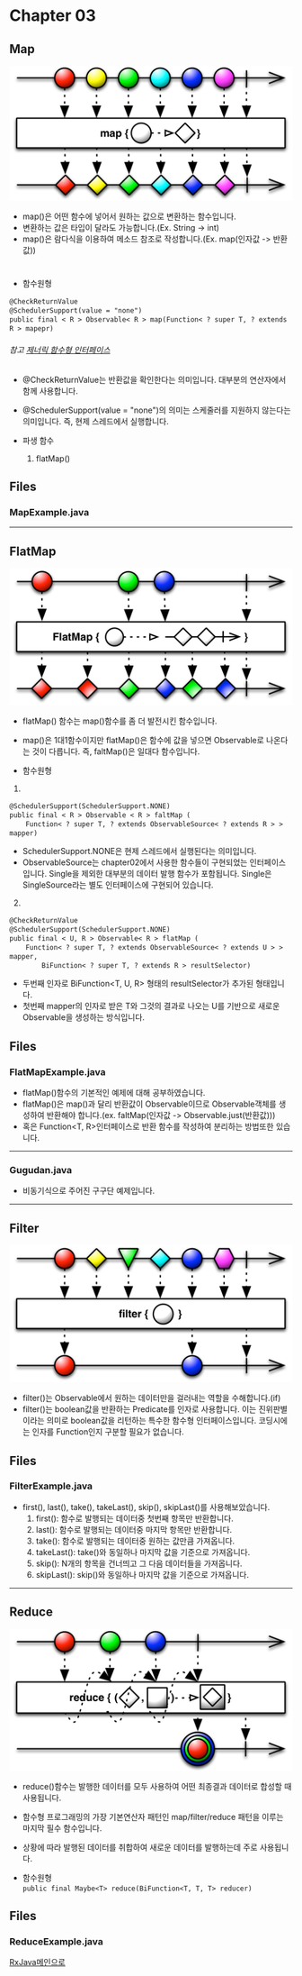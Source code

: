 Chapter 03
===
Map
---
![Map](./MarbleDiagram/map.png)
* map()은 어떤 함수에 넣어서 원하는 값으로 변환하는 함수입니다.
* 변환하는 값은 타입이 달라도 가능합니다.(Ex. String -> int)
* map()은 람다식을 이용하여 메소드 참조로 작성합니다.(Ex. map(인자값 -> 반환값))
# 

* 함수원형
<pre><code>@CheckReturnValue
@SchedulerSupport(value = "none")
public final < R > Observable< R > map(Function< ? super T, ? extends R > mapepr)
</code></pre>

###### 참고 [제너릭 함수형 인터페이스](https://github.com/MristerWing/PrivateProject/tree/master/2.java/reactivejava)

* @CheckReturnValue는 반환값을 확인한다는 의미입니다. 대부분의 연산자에서 함께 사용합니다.
* @SchedulerSupport(value = "none")의 의미는 스케줄러를 지원하지 않는다는 의미입니다. 즉, 현제 스레드에서 실행합니다.

* 파생 함수
    1. flatMap()

## Files
### MapExample.java

---
FlatMap
---
![flatMap](./MarbleDiagram/flatMap.c.png)

* flatMap() 함수는 map()함수를 좀 더 발전시킨 함수입니다.
* map()은 1대1함수이지만 flatMap()은 함수에 값을 넣으면 Observable로 나온다는 것이 다릅니다. 즉, faltMap()은 일대다 함수입니다.

* 함수원형

1.  
<pre><code>@SchedulerSupport(SchedulerSupport.NONE)
public final < R > Observable < R > faltMap (
    Function< ? super T, ? extends ObservableSource< ? extends R > > mapper)</code></pre>
* SchedulerSupport.NONE은 현제 스레드에서 실행된다는 의미입니다.
* ObservableSource는 chapter02에서 사용한 함수들이 구현되었는 인터페이스입니다. Single을 제외한 대부분의 데이터 발행 함수가 포함됩니다. Single은 SingleSource라는 별도 인터페이스에 구현되어 있습니다.

2.  
<pre><code>@CheckReturnValue
@SchedulerSupport(SchedulerSupport.NONE)
public final < U, R > Observable< R > flatMap (
    Function< ? super T, ? extends ObservableSource< ? extends U > > mapper, 
        BiFunction< ? super T, ? extends R > resultSelector)</code></pre>
* 두번째 인자로 BiFunction<T, U, R> 형태의 resultSelector가 추가된 형태입니다. 
* 첫번째 mapper의 인자로 받은 T와 그것의 결과로 나오는 U를 기반으로 새로운 Observable을 생성하는 방식입니다.

## Files
### FlatMapExample.java
* flatMap()함수의 기본적인 예제에 대해 공부하였습니다.
* flatMap()은 map()과 달리 반환값이 Observable이므로 Observable객체를 생성하여 반환해야 합니다.(ex. faltMap(인자값 -> Observable.just(반환값)))
* 혹은 Function<T, R>인터페이스로 반환 함수를 작성하여 분리하는 방법또한 있습니다.

---
### Gugudan.java
* 비동기식으로 주어진 구구단 예제입니다.

---
Filter
---
![filter](./MarbleDiagram/filter.png)
* filter()는 Observable에서 원하는 데이터만을 걸러내는 역할을 수해합니다.(if)
* filter()는 boolean값을 반환하는 Predicate를 인자로 사용합니다. 이는 진위판별이라는 의미로 boolean값을 리턴하는 특수한 함수형 인터페이스입니다. 코딩시에는 인자를 Function인지 구분할 필요가 없습니다.

## Files
### FilterExample.java
* first(), last(), take(), takeLast(), skip(), skipLast()를 사용해보았습니다.
    1. first(): 함수로 발행되는 데이터중 첫번째 항목만 반환합니다.
    2. last(): 함수로 발행되는 데이터중 마지막 항목만 반환합니다.
    3. take(): 함수로 발행되는 데이터중 원하는 값만큼 가져옵니다.
    4. takeLast(): take()와 동일하나 마지막 값을 기준으로 가져옵니다.
    5. skip(): N개의 항목을 건너띄고 그 다음 데이터들을 가져옵니다.
    6. skipLast(): skip()와 동일하나 마지막 값을 기준으로 가져옵니다.
---
Reduce
---
![Reduce](./MarbleDiagram/reduce.png)
* reduce()함수는 발행한 데이터를 모두 사용하여 어떤 최종결과 데이터로 합성할 때 사용됩니다.
* 함수형 프로그래밍의 가장 기본연산자 패턴인 map/filter/reduce 패턴을 이루는 마지막 필수 함수입니다.
* 상황에 따라 발행된 데이터를 취합하여 새로운 데이터를 발행하는데 주로 사용됩니다.

* 함수원형  
```public final Maybe<T> reduce(BiFunction<T, T, T> reducer)``` 

## Files
### ReduceExample.java

[RxJava메인으로](https://github.com/MristerWing/PrivateProject/tree/master/2.java/reactivejava)